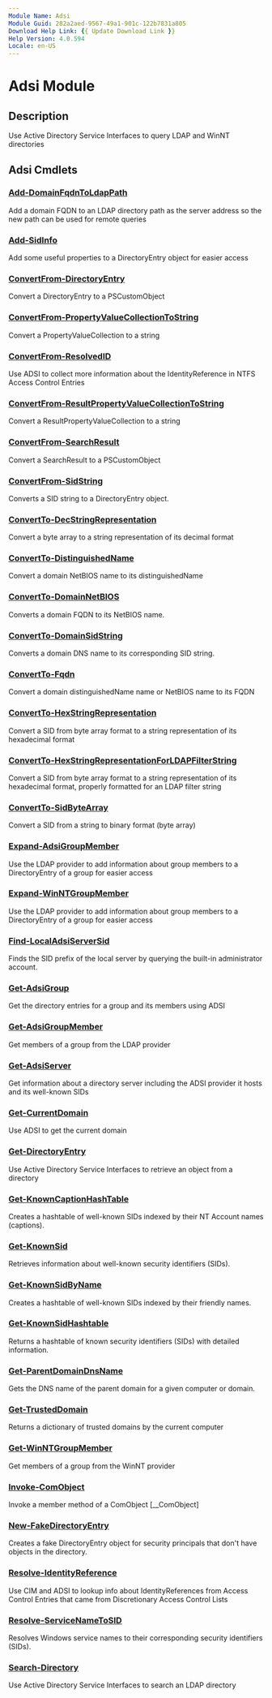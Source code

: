 ```yaml
---
Module Name: Adsi
Module Guid: 282a2aed-9567-49a1-901c-122b7831a805
Download Help Link: {{ Update Download Link }}
Help Version: 4.0.594
Locale: en-US
---
```


# Adsi Module
## Description
Use Active Directory Service Interfaces to query LDAP and WinNT directories

## Adsi Cmdlets
### [Add-DomainFqdnToLdapPath](docs/en-US/Add-DomainFqdnToLdapPath.md)
Add a domain FQDN to an LDAP directory path as the server address so the new path can be used for remote queries

### [Add-SidInfo](docs/en-US/Add-SidInfo.md)
Add some useful properties to a DirectoryEntry object for easier access

### [ConvertFrom-DirectoryEntry](docs/en-US/ConvertFrom-DirectoryEntry.md)
Convert a DirectoryEntry to a PSCustomObject

### [ConvertFrom-PropertyValueCollectionToString](docs/en-US/ConvertFrom-PropertyValueCollectionToString.md)
Convert a PropertyValueCollection to a string

### [ConvertFrom-ResolvedID](docs/en-US/ConvertFrom-ResolvedID.md)
Use ADSI to collect more information about the IdentityReference in NTFS Access Control Entries

### [ConvertFrom-ResultPropertyValueCollectionToString](docs/en-US/ConvertFrom-ResultPropertyValueCollectionToString.md)
Convert a ResultPropertyValueCollection to a string

### [ConvertFrom-SearchResult](docs/en-US/ConvertFrom-SearchResult.md)
Convert a SearchResult to a PSCustomObject

### [ConvertFrom-SidString](docs/en-US/ConvertFrom-SidString.md)
Converts a SID string to a DirectoryEntry object.

### [ConvertTo-DecStringRepresentation](docs/en-US/ConvertTo-DecStringRepresentation.md)
Convert a byte array to a string representation of its decimal format

### [ConvertTo-DistinguishedName](docs/en-US/ConvertTo-DistinguishedName.md)
Convert a domain NetBIOS name to its distinguishedName

### [ConvertTo-DomainNetBIOS](docs/en-US/ConvertTo-DomainNetBIOS.md)
Converts a domain FQDN to its NetBIOS name.

### [ConvertTo-DomainSidString](docs/en-US/ConvertTo-DomainSidString.md)
Converts a domain DNS name to its corresponding SID string.

### [ConvertTo-Fqdn](docs/en-US/ConvertTo-Fqdn.md)
Convert a domain distinguishedName name or NetBIOS name to its FQDN

### [ConvertTo-HexStringRepresentation](docs/en-US/ConvertTo-HexStringRepresentation.md)
Convert a SID from byte array format to a string representation of its hexadecimal format

### [ConvertTo-HexStringRepresentationForLDAPFilterString](docs/en-US/ConvertTo-HexStringRepresentationForLDAPFilterString.md)
Convert a SID from byte array format to a string representation of its hexadecimal format, properly formatted for an LDAP filter string

### [ConvertTo-SidByteArray](docs/en-US/ConvertTo-SidByteArray.md)
Convert a SID from a string to binary format (byte array)

### [Expand-AdsiGroupMember](docs/en-US/Expand-AdsiGroupMember.md)
Use the LDAP provider to add information about group members to a DirectoryEntry of a group for easier access

### [Expand-WinNTGroupMember](docs/en-US/Expand-WinNTGroupMember.md)
Use the LDAP provider to add information about group members to a DirectoryEntry of a group for easier access

### [Find-LocalAdsiServerSid](docs/en-US/Find-LocalAdsiServerSid.md)
Finds the SID prefix of the local server by querying the built-in administrator account.

### [Get-AdsiGroup](docs/en-US/Get-AdsiGroup.md)
Get the directory entries for a group and its members using ADSI

### [Get-AdsiGroupMember](docs/en-US/Get-AdsiGroupMember.md)
Get members of a group from the LDAP provider

### [Get-AdsiServer](docs/en-US/Get-AdsiServer.md)
Get information about a directory server including the ADSI provider it hosts and its well-known SIDs

### [Get-CurrentDomain](docs/en-US/Get-CurrentDomain.md)
Use ADSI to get the current domain

### [Get-DirectoryEntry](docs/en-US/Get-DirectoryEntry.md)
Use Active Directory Service Interfaces to retrieve an object from a directory

### [Get-KnownCaptionHashTable](docs/en-US/Get-KnownCaptionHashTable.md)
Creates a hashtable of well-known SIDs indexed by their NT Account names (captions).

### [Get-KnownSid](docs/en-US/Get-KnownSid.md)
Retrieves information about well-known security identifiers (SIDs).

### [Get-KnownSidByName](docs/en-US/Get-KnownSidByName.md)
Creates a hashtable of well-known SIDs indexed by their friendly names.

### [Get-KnownSidHashtable](docs/en-US/Get-KnownSidHashtable.md)
Returns a hashtable of known security identifiers (SIDs) with detailed information.

### [Get-ParentDomainDnsName](docs/en-US/Get-ParentDomainDnsName.md)
Gets the DNS name of the parent domain for a given computer or domain.

### [Get-TrustedDomain](docs/en-US/Get-TrustedDomain.md)
Returns a dictionary of trusted domains by the current computer

### [Get-WinNTGroupMember](docs/en-US/Get-WinNTGroupMember.md)
Get members of a group from the WinNT provider

### [Invoke-ComObject](docs/en-US/Invoke-ComObject.md)
Invoke a member method of a ComObject [__ComObject]

### [New-FakeDirectoryEntry](docs/en-US/New-FakeDirectoryEntry.md)
Creates a fake DirectoryEntry object for security principals that don't have objects in the directory.

### [Resolve-IdentityReference](docs/en-US/Resolve-IdentityReference.md)
Use CIM and ADSI to lookup info about IdentityReferences from Access Control Entries that came from Discretionary Access Control Lists

### [Resolve-ServiceNameToSID](docs/en-US/Resolve-ServiceNameToSID.md)
Resolves Windows service names to their corresponding security identifiers (SIDs).

### [Search-Directory](docs/en-US/Search-Directory.md)
Use Active Directory Service Interfaces to search an LDAP directory


